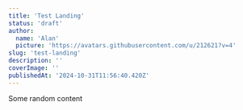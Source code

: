 ```yaml
---
title: 'Test Landing'
status: 'draft'
author:
  name: 'Alan'
  picture: 'https://avatars.githubusercontent.com/u/212621?v=4'
slug: 'test-landing'
description: ''
coverImage: ''
publishedAt: '2024-10-31T11:56:40.420Z'
---
```


Some random content